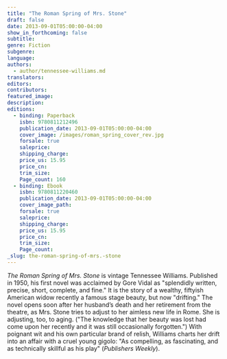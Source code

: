 ```yaml
---
title: "The Roman Spring of Mrs. Stone"
draft: false
date: 2013-09-01T05:00:00-04:00
show_in_forthcoming: false
subtitle:
genre: Fiction
subgenre:
language:
authors:
  - author/tennessee-williams.md
translators:
editors:
contributors:
featured_image:
description:
editions:
  - binding: Paperback
    isbn: 9780811212496
    publication_date: 2013-09-01T05:00:00-04:00
    cover_image: /images/roman_spring_cover_rev.jpg
    forsale: true
    saleprice:
    shipping_charge:
    price_us: 15.95
    price_cn:
    trim_size:
    Page_count: 160
  - binding: Ebook
    isbn: 9780811220460
    publication_date: 2013-09-01T05:00:00-04:00
    cover_image_path:
    forsale: true
    saleprice:
    shipping_charge:
    price_us: 15.95
    price_cn:
    trim_size:
    Page_count:
_slug: the-roman-spring-of-mrs.-stone
---
```


_The Roman Spring of Mrs. Stone_ is vintage Tennessee Williams. Published in 1950, his first novel was acclaimed by Gore Vidal as "splendidly written, precise, short, complete, and fine." It is the story of a wealthy, fiftyish American widow recently a famous stage beauty, but now "drifting." The novel opens soon after her husband’s death and her retirement from the theatre, as Mrs. Stone tries to adjust to her aimless new life in Rome. She is adjusting, too, to aging. ("The knowledge that her beauty was lost had come upon her recently and it was still occasionally forgotten.") With poignant wit and his own particular brand of relish, Williams charts her drift into an affair with a cruel young gigolo: "As compelling, as fascinating, and as technically skillful as his play" (_Publishers Weekly_).

